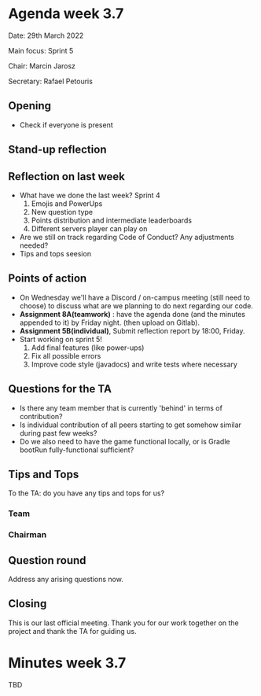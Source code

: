 #  Agenda week 3.7

Date: 29th March 2022

Main focus: Sprint 5

Chair: Marcin Jarosz

Secretary: Rafael Petouris

## Opening

- Check if everyone is present

## Stand-up reflection

## Reflection on last week

- What have we done the last week? Sprint 4
  1. Emojis and PowerUps
  2. New question type
  3. Points distribution and intermediate leaderboards
  4. Different servers player can play on
- Are we still on track regarding Code of Conduct? Any adjustments needed?
- Tips and tops seesion

## Points of action

- On Wednesday we'll have a Discord / on-campus meeting (still need to choose) to discuss what are we planning to do next regarding our code.
- **Assignment 8A(teamwork)** : have the agenda done (and the minutes appended to it) by Friday night. (then upload on Gitlab).
- **Assignment 5B(individual)**, Submit reflection report by 18:00, Friday.
- Start working on sprint 5!
  1. Add final features (like power-ups)
  2. Fix all possible errors
  3. Improve code style (javadocs) and write tests where necessary

## Questions for the TA
- Is there any team member that is currently 'behind' in terms of contribution? 
- Is individual contribution of all peers starting to get somehow similar during past few weeks? 
- Do we also need to have the game functional locally, or is Gradle bootRun fully-functional sufficient?

## Tips and Tops
To the TA: do you have any tips and tops for us?
### Team

### Chairman

## Question round

Address any arising questions now.

## Closing
This is our last official meeting. Thank you for our work together on the project and thank the TA for guiding us.

# Minutes week 3.7

TBD